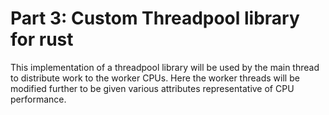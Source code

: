 # Part 3: Custom Threadpool library for rust

This implementation of a threadpool library will be used by the main thread to distribute work to the worker CPUs. Here the worker threads will be modified further to be given various attributes representative of CPU performance.

